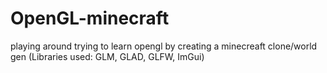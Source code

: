 # OpenGL-minecraft
playing around trying to learn opengl by creating a minecreaft clone/world gen
 (Libraries used: GLM, GLAD, GLFW, ImGui)
